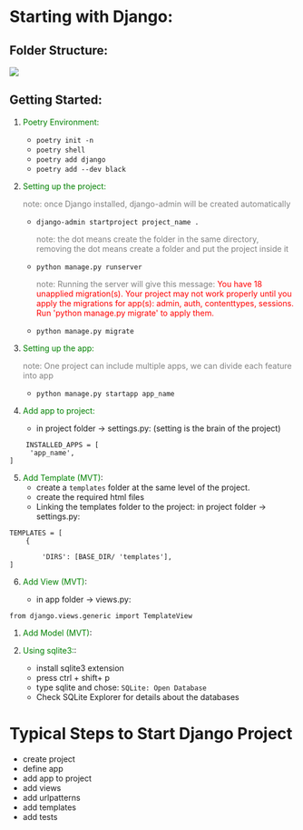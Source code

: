 # Starting with Django:

## Folder Structure:
![](https://studygyaan.com/wp-content/uploads/2019/07/Best-Practice-to-Structure-Django-Project-Directories-and-Files.png)


## Getting Started:
1. <span style="color:Green">Poetry Environment:</span>
   * `poetry init -n`
   * `poetry shell`
   * `poetry add django`
   * `poetry add --dev black`
  
  
2. <span style="color:Green">Setting up the project:</span>
   
    <span style="color:Grey">note: once Django installed, django-admin will be created automatically </span>

   * `django-admin startproject project_name .`
   
     <span style="color:Grey">note: the dot means create the folder in the same directory, removing the dot means create a folder and put the project inside it</span>

   * `python manage.py runserver`
  
     <span style="color:Grey">note: Running the server will give this message:  </span>
    <span style="color:red">You have 18 unapplied migration(s). Your project may not work properly until you apply the migrations for app(s): admin, auth, contenttypes, sessions.
    Run 'python manage.py migrate' to apply them.</span>

   * `python manage.py migrate`


3. <span style="color:Green">Setting up the app:</span>
   
    <span style="color:Grey">note: One project can include multiple apps, we can divide each feature into app</span>
    * `python manage.py startapp app_name`

4. <span style="color:Green">Add app to project:</span>
   
   *  in project folder -> settings.py: (setting is the brain of the project)
```
    INSTALLED_APPS = [
     'app_name',
]
```

5. <span style="color:Green"> Add Template (MVT)</span>:
   * create a `templates` folder at the same level of the project.
   * create the required html files
   * Linking the templates folder to the project: in project folder -> settings.py:
```
TEMPLATES = [
    {

        'DIRS': [BASE_DIR/ 'templates'],
]
```
 

6. <span style="color:Green"> Add View (MVT)</span>:
    
   *  in app folder -> views.py:
```
from django.views.generic import TemplateView

```
   

1. <span style="color:Green"> Add Model (MVT)</span>:
   


2. <span style="color:Green"> Using sqlite3:</span>:
 
   * install sqlite3 extension
   * press ctrl + shift+ p
   * type sqlite and chose: `SQLite: Open Database`
   * Check SQLite Explorer for details about the databases
  


# Typical Steps to Start Django Project
- create project
- define app
- add app to project
- add views
- add urlpatterns
- add templates
- add tests

